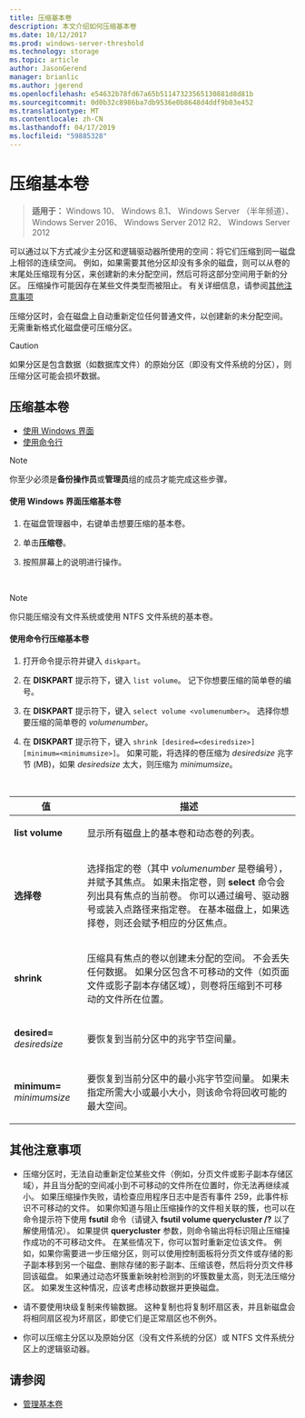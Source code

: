 ```yaml
---
title: 压缩基本卷
description: 本文介绍如何压缩基本卷
ms.date: 10/12/2017
ms.prod: windows-server-threshold
ms.technology: storage
ms.topic: article
author: JasonGerend
manager: brianlic
ms.author: jgerend
ms.openlocfilehash: e54632b78fd67a65b51147323565130881d8d81b
ms.sourcegitcommit: 0d0b32c8986ba7db9536e0b8648d4ddf9b03e452
ms.translationtype: MT
ms.contentlocale: zh-CN
ms.lasthandoff: 04/17/2019
ms.locfileid: "59885328"
---
```

# <a name="shrink-a-basic-volume"></a>压缩基本卷

> **适用于：** Windows 10、 Windows 8.1、 Windows Server （半年频道）、 Windows Server 2016、 Windows Server 2012 R2、 Windows Server 2012

可以通过以下方式减少主分区和逻辑驱动器所使用的空间：将它们压缩到同一磁盘上相邻的连续空间。 例如，如果需要其他分区却没有多余的磁盘，则可以从卷的末尾处压缩现有分区，来创建新的未分配空间，然后可将这部分空间用于新的分区。 压缩操作可能因存在某些文件类型而被阻止。 有关详细信息，请参阅[其他注意事项](#addcon) 

压缩分区时，会在磁盘上自动重新定位任何普通文件，以创建新的未分配空间。 无需重新格式化磁盘便可压缩分区。

> [!CAUTION]
> 如果分区是包含数据（如数据库文件）的原始分区（即没有文件系统的分区），则压缩分区可能会损坏数据。

## <a name="shrinking-a-basic-volume"></a>压缩基本卷

-   [使用 Windows 界面](#BKMK_WINUI)
-   [使用命令行](#BKMK_CMD)

> [!NOTE]
> 你至少必须是**备份操作员**或**管理员**组的成员才能完成这些步骤。

<a id="BKMK_WINUI"></a>
#### <a name="to-shrink-a-basic-volume-using-the-windows-interface"></a>使用 Windows 界面压缩基本卷

1.  在磁盘管理器中，右键单击想要压缩的基本卷。

2.  单击**压缩卷**。

3.  按照屏幕上的说明进行操作。

<br />

> [!NOTE]
> 你只能压缩没有文件系统或使用 NTFS 文件系统的基本卷。

<a id="BKMK_CMD"></a>
#### <a name="to-shrink-a-basic-volume-using-a-command-line"></a>使用命令行压缩基本卷

1.  打开命令提示符并键入 `diskpart`。

2.  在 **DISKPART** 提示符下，键入 `list volume`。 记下你想要压缩的简单卷的编号。

3.  在 **DISKPART** 提示符下，键入 `select volume <volumenumber>`。 选择你想要压缩的简单卷的 *volumenumber*。

4.  在 **DISKPART** 提示符下，键入 `shrink [desired=<desiredsize>] [minimum=<minimumsize>]`。 如果可能，将选择的卷压缩为 *desiredsize* 兆字节 (MB)，如果 *desiredsize* 太大，则压缩为 *minimumsize*。

<br />

| 值 | 描述|
|---|---|
| <p>**list volume**</p> | <p>显示所有磁盘上的基本卷和动态卷的列表。</p>|
| <p>**选择卷**</p> | <p>选择指定的卷（其中 <em>volumenumber</em> 是卷编号），并赋予其焦点。 如果未指定卷，则 **select** 命令会列出具有焦点的当前卷。 你可以通过编号、驱动器号或装入点路径来指定卷。 在基本磁盘上，如果选择卷，则还会赋予相应的分区焦点。</p> |
| <p>**shrink**</p> | <p>压缩具有焦点的卷以创建未分配的空间。 不会丢失任何数据。 如果分区包含不可移动的文件（如页面文件或影子副本存储区域），则卷将压缩到不可移动的文件所在位置。 |
| <p>**desired=** <em>desiredsize</em></p> | <p>要恢复到当前分区中的兆字节空间量。</p> |
| <p>**minimum=** <em>minimumsize</em></p> | <p>要恢复到当前分区中的最小兆字节空间量。 如果未指定所需大小或最小大小，则该命令将回收可能的最大空间。</p> 

<a id="addcon"></a>

## <a name="additional-considerations"></a>其他注意事项

-   压缩分区时，无法自动重新定位某些文件（例如，分页文件或影子副本存储区域），并且当分配的空间减小到不可移动的文件所在位置时，你无法再继续减小。 如果压缩操作失败，请检查应用程序日志中是否有事件 259，此事件标识不可移动的文件。 如果你知道与阻止压缩操作的文件相关联的簇，也可以在命令提示符下使用 **fsutil** 命令（请键入 **fsutil volume querycluster /?** 以了解使用情况）。 如果提供 **querycluster** 参数，则命令输出将标识阻止压缩操作成功的不可移动文件。
在某些情况下，你可以暂时重新定位该文件。 例如，如果你需要进一步压缩分区，则可以使用控制面板将分页文件或存储的影子副本移到另一个磁盘、删除存储的影子副本、压缩该卷，然后将分页文件移回该磁盘。 如果通过动态坏簇重新映射检测到的坏簇数量太高，则无法压缩分区。 如果发生这种情况，应该考虑移动数据并更换磁盘。

-  请不要使用块级复制来传输数据。 这种复制也将复制坏扇区表，并且新磁盘会将相同扇区视为坏扇区，即使它们是正常扇区也不例外。

-   你可以压缩主分区以及原始分区（没有文件系统的分区）或 NTFS 文件系统分区上的逻辑驱动器。

## <a name="see-also"></a>请参阅

-   [管理基本卷](manage-basic-volumes.md)